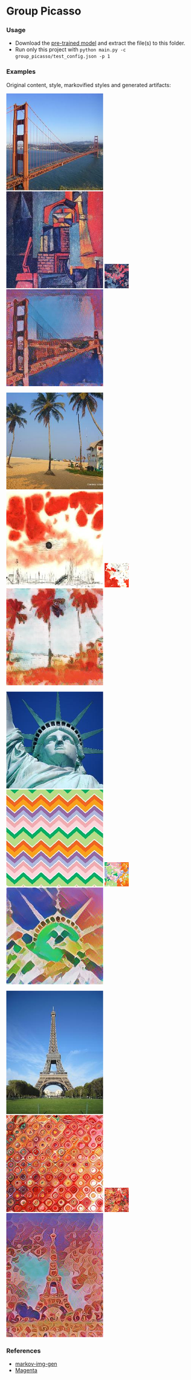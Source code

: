 # Group Picasso
### Usage
* Download the 
[pre-trained model](https://storage.googleapis.com/download.magenta.tensorflow.org/models/arbitrary_style_transfer.tar.gz)
and extract the file(s) to this folder.
* Run only this project with ```python main.py -c group_picasso/test_config.json -p 1```

### Examples
Original content, style, markovified styles and generated artifacts:

![](images/content/golden_gate_sq.jpg)
![](images/styles/towers_1916_sq.jpg)
![](gifs/m1.gif)
![](gifs/a1.gif)

![](images/content/colva_beach_sq.jpg)
![](images/styles/clouds-over-bor-1940_sq.jpg)
![](gifs/m2.gif)
![](gifs/a2.gif)

![](images/content/statue_of_liberty_sq.jpg)
![](images/styles/zigzag_colorful.jpg)
![](gifs/m3.gif)
![](gifs/a3.gif)

![](images/content/eiffel_tower.jpg)
![](images/styles/red_texture_sq.jpg)
![](gifs/m4.gif)
![](gifs/a4.gif)

### References
* [markov-img-gen](https://github.com/JonnoFTW/markov-img-gen)
* [Magenta](https://github.com/tensorflow/magenta)

